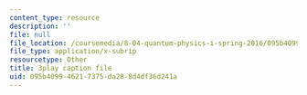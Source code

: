 ```yaml
---
content_type: resource
description: ''
file: null
file_location: /coursemedia/8-04-quantum-physics-i-spring-2016/095b409946217375da288d4df36d241a_Z4CSAWrzguY.srt
file_type: application/x-subrip
resourcetype: Other
title: 3play caption file
uid: 095b4099-4621-7375-da28-8d4df36d241a
---
```


